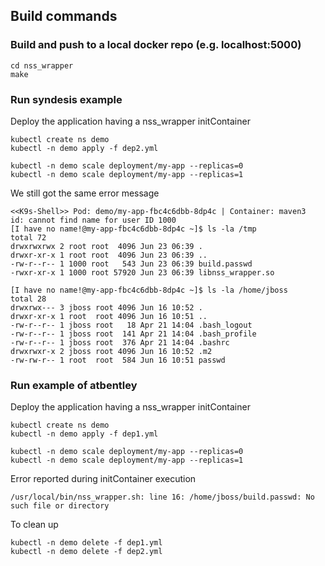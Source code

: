 ## Build commands

### Build and push to a local docker repo (e.g. localhost:5000)
```shell script
cd nss_wrapper
make           
```

### Run syndesis example

Deploy the application having a nss_wrapper initContainer
```shell script
kubectl create ns demo
kubectl -n demo apply -f dep2.yml

kubectl -n demo scale deployment/my-app --replicas=0
kubectl -n demo scale deployment/my-app --replicas=1
```
We still got the same error message
```shell script
<<K9s-Shell>> Pod: demo/my-app-fbc4c6dbb-8dp4c | Container: maven3
id: cannot find name for user ID 1000
[I have no name!@my-app-fbc4c6dbb-8dp4c ~]$ ls -la /tmp
total 72
drwxrwxrwx 2 root root  4096 Jun 23 06:39 .
drwxr-xr-x 1 root root  4096 Jun 23 06:39 ..
-rw-r--r-- 1 1000 root   543 Jun 23 06:39 build.passwd
-rwxr-xr-x 1 1000 root 57920 Jun 23 06:39 libnss_wrapper.so

[I have no name!@my-app-fbc4c6dbb-8dp4c ~]$ ls -la /home/jboss
total 28
drwxrwx--- 3 jboss root 4096 Jun 16 10:52 .
drwxr-xr-x 1 root  root 4096 Jun 16 10:51 ..
-rw-r--r-- 1 jboss root   18 Apr 21 14:04 .bash_logout
-rw-r--r-- 1 jboss root  141 Apr 21 14:04 .bash_profile
-rw-r--r-- 1 jboss root  376 Apr 21 14:04 .bashrc
drwxrwxr-x 2 jboss root 4096 Jun 16 10:52 .m2
-rw-rw-r-- 1 root  root  584 Jun 16 10:51 passwd
```

### Run example of atbentley

Deploy the application having a nss_wrapper initContainer
```shell script
kubectl create ns demo
kubectl -n demo apply -f dep1.yml

kubectl -n demo scale deployment/my-app --replicas=0
kubectl -n demo scale deployment/my-app --replicas=1
```
Error reported during initContainer execution
```shell script
/usr/local/bin/nss_wrapper.sh: line 16: /home/jboss/build.passwd: No such file or directory
```

To clean up
```shell script
kubectl -n demo delete -f dep1.yml
kubectl -n demo delete -f dep2.yml
```
